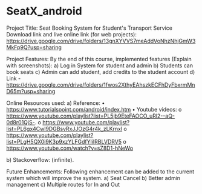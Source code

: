 # SeatX_android
Project Title: Seat Booking System for Student's Transport Service
Download link and live online link (for web projects): https://drive.google.com/drive/folders/13gnXYVVS7meAddVoNhzNhjGmW3MkFp9Q?usp=sharing

Project Features:
By the end of this course, implemented features (Explain with screenshots): 
a)	Log in System for student and admin
b)	Students can book seats
c)	Admin can add student, add credits to the student account
d)	Link - https://drive.google.com/drive/folders/1fwos2XthyEAhszkECFhDyFbxrmMnD65m?usp=sharing

Online Resources used:
a) Reference:
•	https://www.tutorialspoint.com/android/index.htm
•	Youtube videos:
o	 https://www.youtube.com/playlist?list=PL5jb9EteFAOCO_uRl2--aQ-0d8r01QjS-.
o	https://www.youtube.com/playlist?list=PL6gx4Cwl9DGBsvRxJJOzG4r4k_zLKrnxl
o	https://www.youtube.com/playlist?list=PLgH5QX0i9K3p9xzYLFGdfYliIRBLVDRV5
o	https://www.youtube.com/watch?v=sZ8D1-hNeWo

b) Stackoverflow: (infinite).

Future Enhancements:
Following enhancement can be added to the current system which will improve the system. 
a)	Seat Cancel
b)	Better admin management
c)	Multiple routes for In and Out
